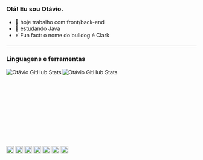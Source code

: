 ### Olá! Eu sou Otávio.
- 🔭 hoje trabalho com front/back-end
- 🌱 estudando Java
- ⚡ Fun fact: o nome do bulldog é Clark
---
### Linguagens e ferramentas
<img align="left" alt="Otávio GitHub Stats" src="https://github-readme-stats.vercel.app/api?username=otavio-Pucharelli&show_icons=true&hide_border=true&theme=dracula&count_private=true"/>
<img align="left" alt="Otávio GitHub Stats" src="https://github-readme-stats.vercel.app/api/top-langs?username=otavio-Pucharelli&theme=dracula&langs_count=8&hide_border=true"/>
<br><br><br><br><br><br><br><br><br><br><br><br>
<i><img height="20" src="https://img.shields.io/badge/HTML5-E34F26?style=for-the-badge&logo=html5&logoColor=white">
<img height="20" src="https://img.shields.io/badge/CSS3-1572B6?style=for-the-badge&logo=css3&logoColor=white">
<img height="20" src="https://img.shields.io/badge/JavaScript-323330?style=for-the-badge&logo=javascript&logoColor=F7DF1E">
<img height="20" src="https://img.shields.io/badge/PHP-777BB4?style=for-the-badge&logo=php&logoColor=white">
<img height="20" src="https://img.shields.io/badge/MySQL-005C84?style=for-the-badge&logo=mysql&logoColor=white">
<img height="20" src="https://img.shields.io/badge/Visual_Studio_Code-0078D4?style=for-the-badge&logo=visual%20studio%20code&logoColor=white">
<img height="20" src="https://img.shields.io/badge/Visual_Studio-5C2D91?style=for-the-badge&logo=visual%20studio&logoColor=white">


